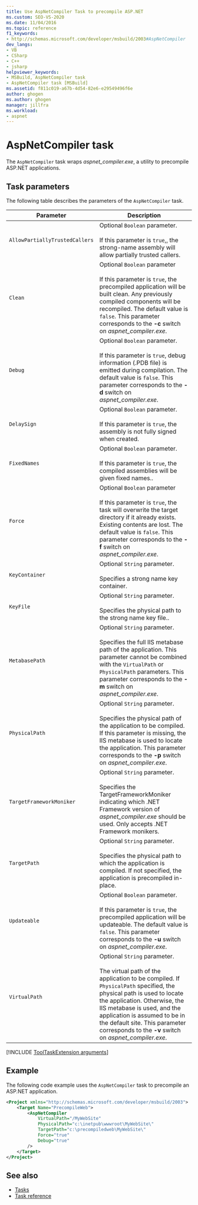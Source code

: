 ```yaml
---
title: Use AspNetCompiler Task to precompile ASP.NET
ms.custom: SEO-VS-2020
ms.date: 11/04/2016
ms.topic: reference
f1_keywords:
- http://schemas.microsoft.com/developer/msbuild/2003#AspNetCompiler
dev_langs:
- VB
- CSharp
- C++
- jsharp
helpviewer_keywords:
- MSBuild, AspNetCompiler task
- AspNetCompiler task [MSBuild]
ms.assetid: f811c019-a67b-4d54-82e6-e29549496f6e
author: ghogen
ms.author: ghogen
manager: jillfra
ms.workload:
- aspnet
---
```

# AspNetCompiler task

The `AspNetCompiler` task wraps *aspnet_compiler.exe*, a utility to precompile ASP.NET applications.

## Task parameters

The following table describes the parameters of the `AspNetCompiler` task.

|Parameter|Description|
|---------------|-----------------|
|`AllowPartiallyTrustedCallers`|Optional `Boolean` parameter.<br /><br /> If this parameter is `true`,, the strong-name assembly will allow partially trusted callers.|
|`Clean`|Optional `Boolean` parameter<br /><br /> If this parameter is `true`, the precompiled application will be built clean. Any previously compiled components will be recompiled. The default value is `false`. This parameter corresponds to the **-c** switch on *aspnet_compiler.exe*.|
|`Debug`|Optional `Boolean` parameter.<br /><br /> If this parameter is `true`, debug information (.PDB file) is emitted during compilation. The default value is `false`. This parameter corresponds to the **-d** switch on *aspnet_compiler.exe*.|
|`DelaySign`|Optional `Boolean` parameter.<br /><br /> If this parameter is `true`, the assembly is not fully signed when created.|
|`FixedNames`|Optional `Boolean` parameter.<br /><br /> If this parameter is `true`, the compiled assemblies will be given fixed names..|
|`Force`|Optional `Boolean` parameter<br /><br /> If this parameter is `true`, the task will overwrite the target directory if it already exists. Existing contents are lost. The default value is `false`. This parameter corresponds to the **-f** switch on *aspnet_compiler.exe*.|
|`KeyContainer`|Optional `String` parameter.<br /><br /> Specifies a strong name key container.|
|`KeyFile`|Optional `String` parameter.<br /><br /> Specifies the physical path to the strong name key file..|
|`MetabasePath`|Optional `String` parameter.<br /><br /> Specifies the full IIS metabase path of the application. This parameter cannot be combined with the `VirtualPath` or `PhysicalPath` parameters. This parameter corresponds to the **-m** switch on *aspnet_compiler.exe*.|
|`PhysicalPath`|Optional `String` parameter.<br /><br /> Specifies the physical path of the application to be compiled. If this parameter is missing, the IIS metabase is used to locate the application. This parameter corresponds to the **-p** switch on *aspnet_compiler.exe*.|
|`TargetFrameworkMoniker`|Optional `String` parameter.<br /><br /> Specifies the TargetFrameworkMoniker indicating which .NET Framework version of *aspnet_compiler.exe* should be used. Only accepts .NET Framework monikers.|
|`TargetPath`|Optional `String` parameter.<br /><br /> Specifies the physical path to which the application is compiled. If not specified, the application is precompiled in-place.|
|`Updateable`|Optional `Boolean` parameter.<br /><br /> If this parameter is `true`, the precompiled application will be updateable.  The default value is `false`. This parameter corresponds to the **-u** switch on *aspnet_compiler.exe*.|
|`VirtualPath`|Optional `String` parameter.<br /><br /> The virtual path of the application to be compiled. If `PhysicalPath` specified, the physical path is used to locate the application. Otherwise, the IIS metabase is used, and the application is assumed to be in the default site. This parameter corresponds to the **-v** switch on *aspnet_compiler.exe*.|

[!INCLUDE [ToolTaskExtension arguments](includes/tooltaskextension-base-params.md)]

## Example

The following code example uses the `AspNetCompiler` task to precompile an ASP.NET application.

```xml
<Project xmlns="http://schemas.microsoft.com/developer/msbuild/2003">
    <Target Name="PrecompileWeb">
        <AspNetCompiler
            VirtualPath="/MyWebSite"
            PhysicalPath="c:\inetpub\wwwroot\MyWebSite\"
            TargetPath="c:\precompiledweb\MyWebSite\"
            Force="true"
            Debug="true"
        />
    </Target>
</Project>
```

## See also

* [Tasks](../msbuild/msbuild-tasks.md)
* [Task reference](../msbuild/msbuild-task-reference.md)
